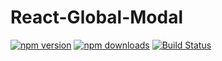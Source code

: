 # React-Global-Modal

[![npm version](https://img.shields.io/npm/v/react-portal.svg?style=flat-square)](https://www.npmjs.com/package/react-global-modal)
[![npm downloads](https://img.shields.io/npm/dm/react-portal.svg?style=flat-square)](https://www.npmjs.com/package/react-global-modal)
[![Build Status](https://travis-ci.org/tajo/react-portal.svg?branch=master)](https://travis-ci.org/tajo/react-global-modal)
